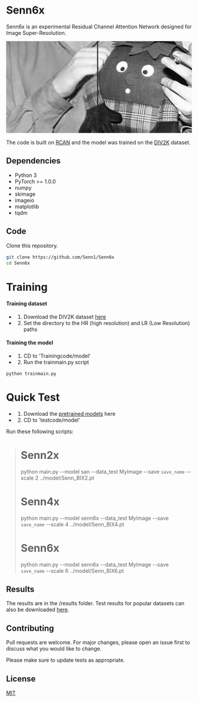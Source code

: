 # Senn6x

Senn6x is an experimental Residual Channel Attention Network designed for Image Super-Resolution.

![Little Guy](https://github.com/Senn1/technical-writing-test-repo/blob/master/Figures/littleguy.png)

The code is built on [RCAN](https://github.com/yulunzhang/RCAN) and the model was trained on the [DIV2K](http://www.vision.ee.ethz.ch/~timofter/publications/Agustsson-CVPRW-2017.pdf) dataset.


## Dependencies

- Python 3
- PyTorch >= 1.0.0
- numpy
- skimage
- imageio
- matplotlib
- tqdm

## Code

Clone this repository.
```bash
git clone https://github.com/Senn1/Senn6x
cd Senn6x
```

# Training

#### Training dataset
- 1. Download the DIV2K dataset [here](https://data.vision.ee.ethz.ch/cvl/DIV2K/)
- 2. Set the directory to the HR (high resolution) and LR (Low Resolution) paths

#### Training the model

- 1. CD to 'Trainingcode/model'
- 2. Run the trainmain.py script

```python
python trainmain.py
```

# Quick Test

- 1. Download the [pretrained models](https://www.youtube.com/watch?v=yVihOxP2QeY) here
- 2. CD to 'testcode/model'

Run these following scripts:
>  
>  # Senn2x
> 
>  python main.py  --model san  --data_test MyImage  --save `save_name`  --scale 2 ../model/Senn_BIX2.pt  
> 
>  # Senn4x   
> 
>  python main.py  --model senn6x --data_test MyImage  --save `save_name`  --scale 4 ../model/Senn_BIX4.pt  
> 
>  # Senn6x
>  python main.py  --model senn6x --data_test MyImage  --save `save_name`  --scale 6 ../model/Senn_BIX6.pt
> 

## Results

The results are in the /results folder. Test results for popular datasets can also be downloaded [here](https://www.youtube.com/watch?v=pAoDgCF-feg).

## Contributing
Pull requests are welcome. For major changes, please open an issue first to discuss what you would like to change.

Please make sure to update tests as appropriate.

## License
[MIT](https://choosealicense.com/licenses/mit/)